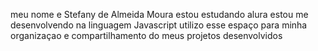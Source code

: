 meu nome e Stefany de Almeida Moura
estou estudando alura
estou me desenvolvendo na linguagem Javascript
utilizo esse espaço para minha organizaçao e compartilhamento do meus projetos desenvolvidos 

